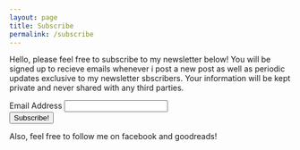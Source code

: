 ```yaml
---
layout: page
title: Subscribe
permalink: /subscribe
---
```


Hello, please feel free to subscribe to my newsletter below!  You will be signed up to recieve emails whenever i post
a new post as well as periodic updates exclusive to my newsletter sbscribers.  Your information will
be kept private and never shared with any third parties.

<div class="form-container">
    <form name="subscribe" method="POST" action="https://tinyletter.com/LindaJuliano" target="popupwindow" onsubmit="window.open('https://tinyletter.com/LindaJuliano', 'popupwindow', 'scrollbars=yes,width=800,height=600');return true">
      <label for="email">Email Address</label>
      <input type="email" id="email" name="_replyto" class="full-width"><br>
      <input type="submit" value="Subscribe!" class="button">
    </form>
</div>

Also, feel free to follow me on facebook and goodreads!